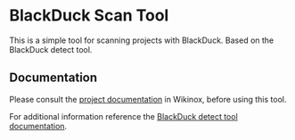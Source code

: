 # BlackDuck Scan Tool
This is a simple tool for scanning projects with BlackDuck.
Based on the BlackDuck detect tool.

## Documentation
Please consult the [project documentation](https://wikinox.mellanox.com/display/SW/BlackDuck) in Wikinox, before using this tool.

For additional information reference the [BlackDuck detect tool documentation](https://synopsys.atlassian.net/wiki/spaces/INTDOCS/pages/62423113/Synopsys+Detect).
